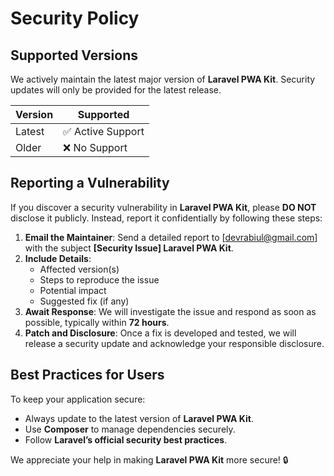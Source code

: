 # Security Policy

## Supported Versions
We actively maintain the latest major version of **Laravel PWA Kit**. Security updates will only be provided for the latest release.

| Version | Supported          |
|---------|--------------------|
| Latest  | ✅ Active Support  |
| Older   | ❌ No Support      |

## Reporting a Vulnerability
If you discover a security vulnerability in **Laravel PWA Kit**, please **DO NOT** disclose it publicly. Instead, report it confidentially by following these steps:

1. **Email the Maintainer**: Send a detailed report to [devrabiul@gmail.com] with the subject **[Security Issue] Laravel PWA Kit**.  
2. **Include Details**:
   - Affected version(s)  
   - Steps to reproduce the issue  
   - Potential impact  
   - Suggested fix (if any)  
3. **Await Response**: We will investigate the issue and respond as soon as possible, typically within **72 hours**.  
4. **Patch and Disclosure**: Once a fix is developed and tested, we will release a security update and acknowledge your responsible disclosure.  

## Best Practices for Users
To keep your application secure:
- Always update to the latest version of **Laravel PWA Kit**.  
- Use **Composer** to manage dependencies securely.  
- Follow **Laravel’s official security best practices**.  

We appreciate your help in making **Laravel PWA Kit** more secure! 🔒
